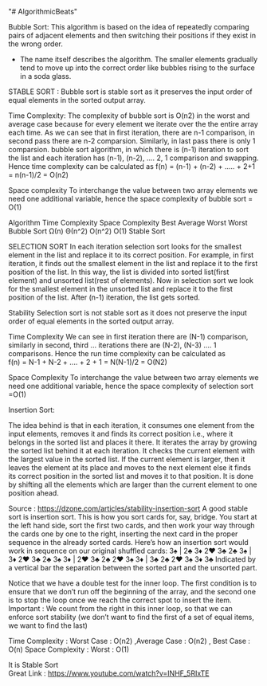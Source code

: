 "# AlgorithmicBeats" 

Bubble Sort: 
This algorithm is based on the idea of repeatedly comparing pairs of adjacent elements and then switching their positions if they exist in the wrong order. 
 * The name itself describes the algorithm. The smaller elements gradually tend to move up into the correct order like bubbles rising to the surface in a soda glass.
 
 STABLE SORT : Bubble sort is stable sort as it preserves the input order of equal elements in the sorted output array.

Time Complexity: The complexity of bubble sort is O(n2) in the worst and average case because for every element we iterate over the the entire array each time.
As we can see that in first iteration, there are n-1 comparison, in second pass there are n-2 comparsion. Similarly, in last pass there is only 1 comparsion.
bubble sort algorithm, in which there is (n-1) iteration to sort the list and each iteration has (n-1), (n-2), .... 2, 1 comparison and swapping.
Hence time complexity can be calculated as f(n) = (n-1) + (n-2) + ..... + 2+1 = n(n-1)/2 = O(n2) 

Space complexity 
To interchange the value between two array elements we need one additional variable, hence the space complexity of bubble sort = O(1)

Algorithm	      Time Complexity	              Space Complexity
			      Best	      Average	     Worst        Worst
Bubble Sort	Ω(n)	     Θ(n^2)	       O(n^2)	       O(1)                 Stable Sort

SELECTION SORT
In each iteration selection sort looks for the smallest element in the list and replace it to its correct position. 
For example, in first iteration, it finds out the smallest element in the list and replace 
it to the first position of the list. In this way, the list is divided into sorted list(first element) and 
unsorted list(rest of elements). Now in selection sort we look for the smallest element in the unsorted list and 
replace it to the first position of the list. After (n-1) iteration, the list gets sorted. 

Stability
Selection sort is not stable sort as it does not preserve the input order of equal elements in the sorted output array.

Time Complexity
We can see in first iteration there are (N-1) comparison, similarly in second, third ... 
iterations there are (N-2), (N-3) .... 1 comparisons. Hence the run time complexity can be calculated as  
f(n) = N-1 + N-2 + .... + 2 + 1 = N(N-1)/2 = O(N2) 

Space Complexity 
To interchange the value between two array elements we need one additional variable, hence the space complexity 
of selection sort =O(1) 


Insertion Sort: 

The idea behind is that in each iteration, it consumes one element from the input elements, removes it and finds its correct position i.e., where it belongs in the sorted list and places it there.
It iterates the array by growing the sorted list behind it at each iteration. It checks the current element with the largest value in the sorted list. If the current element is larger, then it leaves the element at its place and moves to the next element else it finds its correct position in the sorted list and moves it to that position. It is done by shifting all the elements which are larger than the current element to one position ahead.

Source : https://dzone.com/articles/stability-insertion-sort
A good stable sort is insertion sort. This is how you sort cards for, say, bridge. You start at the left hand side, sort the first two cards, and then work your way through the cards one by one to the right, inserting the next card in the proper sequence in the already sorted cards. Here’s how an insertion sort would work in sequence on our original shuffled cards:
3♠ | 2♣ 3♦ 2♥ 3♣
2♣ 3♠ | 3♦ 2♥ 3♣
2♣ 3♠ 3♦ | 2♥ 3♣
2♣ 2♥ 3♠ 3♦ | 3♣
2♣ 2♥ 3♠ 3♦ 3♣
Indicated by a vertical bar the separation between the sorted part and the unsorted part.

 Notice that we have a double test for the inner loop. The first condition is to ensure that we don’t run off the beginning of the array,
 and the second one is to stop the loop once we reach the correct spot to insert the item. 
Important :  We count from the right in this inner loop, so that we can enforce sort stability (we don’t want to find the first of a set of equal items, we want to find the last)

Time Complexity : 
Worst Case : O(n2) ,Average Case : O(n2) , Best Case : O(n) 
Space Complexity :
Worst : O(1)

It is Stable Sort  
Great Link : https://www.youtube.com/watch?v=INHF_5RIxTE

